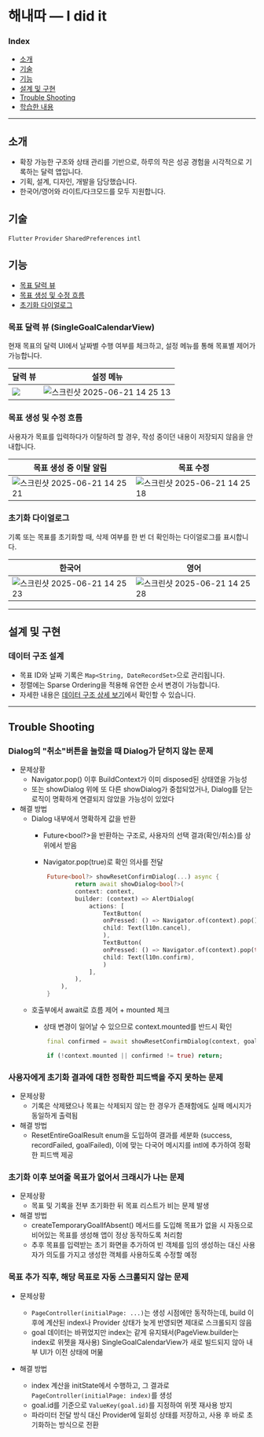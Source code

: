 # 해내따 — I did it

> 
### Index

- [소개](#소개)
- [기술](#기술)
- [기능](#기능)
- [설계 및 구현](#설계-및-구현)
- [Trouble Shooting](#Trouble-Shooting)
- [학습한 내용](#학습한-내용)
---
## 소개 
- 확장 가능한 구조와 상태 관리를 기반으로, 하루의 작은 성공 경험을 시각적으로 기록하는 달력 앱입니다.
- 기획, 설계, 디자인, 개발을 담당했습니다.
- 한국어/영어와 라이트/다크모드를 모두 지원합니다. 


## 기술 
`Flutter` `Provider` `SharedPreferences` `intl` 

## 기능

- [목표 달력 뷰](#목표-달력-뷰)
- [목표 생성 및 수정 흐름](#목표-생성-및-수정-흐름)
- [초기화 다이얼로그](#초기화-다이얼로그)


### 목표 달력 뷰 (SingleGoalCalendarView)
현재 목표의 달력 UI에서 날짜별 수행 여부를 체크하고, 설정 메뉴를 통해 목표별 제어가 가능합니다.

| 달력 뷰 | 설정 메뉴 |
| --- | --- | 
| <img src="https://github.com/user-attachments/assets/f0da5d97-8947-40af-a6d0-0e7cb0a1537b"> | ![스크린샷 2025-06-21 14 25 13](https://github.com/user-attachments/assets/86b2448d-76bd-45a6-bde5-652a43d1426c) |

### 목표 생성 및 수정 흐름
사용자가 목표를 입력하다가 이탈하려 할 경우, 작성 중이던 내용이 저장되지 않음을 안내합니다.

| 목표 생성 중 이탈 알림 | 목표 수정 |
| --- | --- | 
| ![스크린샷 2025-06-21 14 25 21](https://github.com/user-attachments/assets/5590866b-8e5c-44a1-a63a-9b98ce4c916b)| ![스크린샷 2025-06-21 14 25 18](https://github.com/user-attachments/assets/563c38f9-a7e8-4b3d-ab04-a3c52f9d095f) |

### 초기화 다이얼로그 
기록 또는 목표를 초기화할 때, 삭제 여부를 한 번 더 확인하는 다이얼로그를 표시합니다. 

| 한국어 | 영어 |
| --- | --- | 
| ![스크린샷 2025-06-21 14 25 23](https://github.com/user-attachments/assets/0f9b5806-1545-41da-b5f8-ae4de13488ed) | ![스크린샷 2025-06-21 14 25 28](https://github.com/user-attachments/assets/3834c316-7d99-4bcc-8123-74fb75400f3d) |

---

## 설계 및 구현


### 데이터 구조 설계

- 목표 ID와 날짜 기록은 `Map<String, DateRecordSet>`으로 관리됩니다.
- 정렬에는 Sparse Ordering을 적용해 유연한 순서 변경이 가능합니다.
- 자세한 내용은 [데이터 구조 상세 보기](docs/data_structure.md)에서 확인할 수 있습니다.

---

## Trouble Shooting

### Dialog의 "취소"버튼을 눌렀을 때 Dialog가 닫히지 않는 문제  

- 문제상황  
  - Navigator.pop() 이후 BuildContext가 이미 disposed된 상태였을 가능성 
  - 또는 showDialog 위에 또 다른 showDialog가 중첩되었거나, Dialog를 닫는 로직이 명확하게 연결되지 않았을 가능성이 있었다
- 해결 방법
  - Dialog 내부에서 명확하게 값을 반환
    - Future<bool?>을 반환하는 구조로, 사용자의 선택 결과(확인/취소)를 상위에서 받음 
    - Navigator.pop(true)로 확인 의사를 전달
 
      ``` dart
       Future<bool?> showResetConfirmDialog(...) async {
               return await showDialog<bool?>(
               context: context,
               builder: (context) => AlertDialog(
                   actions: [
                       TextButton(
                       onPressed: () => Navigator.of(context).pop(), // 취소
                       child: Text(l10n.cancel),
                       ),
                       TextButton(
                       onPressed: () => Navigator.of(context).pop(true), // 확인 
                       child: Text(l10n.confirm),
                       )
                   ],
               ),
           ),
       }
      ```
  - 호출부에서 await로 흐름 제어 + mounted 체크
    - 상태 변경이 일어날 수 있으므로 context.mounted를 반드시 확인

      ``` dart
       final confirmed = await showResetConfirmDialog(context, goal, type);
  
       if (!context.mounted || confirmed != true) return;
      ```

### 사용자에게 초기화 결과에 대한 정확한 피드백을 주지 못하는 문제  

- 문제상황
  - 기록은 삭제됐으나 목표는 삭제되지 않는 한 경우가 존재함에도 실패 메시지가 동일하게 출력됨
- 해결 방법
  - ResetEntireGoalResult enum을 도입하여 결과를 세분화 (success, recordFailed, goalFailed), 이에 맞는 다국어 메시지를 intl에 추가하여 정확한 피드백 제공

### 초기화 이후 보여줄 목표가 없어서 크래시가 나는 문제
- 문제상황
  - 목표 및 기록을 전부 초기화한 뒤 목표 리스트가 비는 문제 발생
- 해결 방법
  - createTemporaryGoalIfAbsent() 메서드를 도입해 목표가 없을 시 자동으로 비어있는 목표를 생성해 앱이 정상 동작하도록 처리함
  - 추후 목표를 입력받는 초기 화면을 추가하여 빈 객체를 임의 생성하는 대신 사용자가 의도를 가지고 생성한 객체를 사용하도록 수정할 예정

### 목표 추가 직후, 해당 목표로 자동 스크롤되지 않는 문제

- 문제상황 
  - `PageController(initialPage: ...)`는 생성 시점에만 동작하는데, build 이후에 계산된 index나 Provider 상태가 늦게 반영되면 제대로 스크롤되지 않음
  - goal 데이터는 바뀌었지만 index는 같게 유지돼서(PageView.builder는 index로 위젯을 재사용) SingleGoalCalendarView가 새로 빌드되지 않아 내부 UI가 이전 상태에 머묾

- 해결 방법
  - index 계산을 initState에서 수행하고, 그 결과로 `PageController(initialPage: index)`를 생성
  - goal.id를 기준으로 `ValueKey(goal.id)`를 지정하여 위젯 재사용 방지
  - 파라미터 전달 방식 대신 Provider에 일회성 상태를 저장하고, 사용 후 바로 초기화하는 방식으로 전환
 
